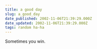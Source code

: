 ```yaml
---
title: a good day
slug: a_good_day
date_published: 2002-11-06T21:39:29.000Z
date_updated: 2002-11-06T21:39:29.000Z
tags: random ha-ha
---
```


Sometimes you win.
